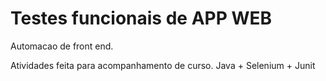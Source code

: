 # Testes funcionais de APP WEB
Automacao de front end.

Atividades feita  para acompanhamento de curso.
Java + Selenium + Junit
